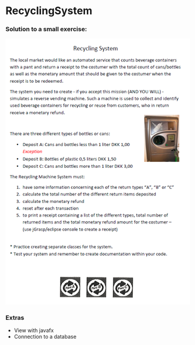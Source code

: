# RecyclingSystem
### Solution to a small exercise:
![](/Recycling_System_pt1.png)

### Extras
- View with javafx
- Connection to a database
